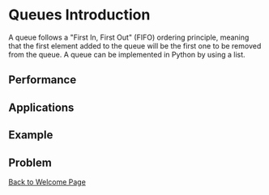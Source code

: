 # Queues Introduction

A queue follows a "First In, First Out" (FIFO) ordering principle, meaning that the first element added to the queue will be the first one to be removed from the queue. A queue can be implemented in Python by using a list.

## Performance

## Applications

## Example

## Problem

[Back to Welcome Page](0-welcome.md)